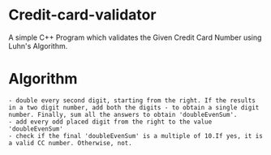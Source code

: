# Credit-card-validator
A simple C++ Program which validates the Given Credit Card Number using Luhn's Algorithm.

# Algorithm
    - double every second digit, starting from the right. If the results in a two digit number, add both the digits - to obtain a single digit number. Finally, sum all the answers to obtain 'doubleEvenSum'. 
    - add every odd placed digit from the right to the value 'doubleEvenSum'
    - check if the final 'doubleEvenSum' is a multiple of 10.If yes, it is a valid CC number. Otherwise, not.